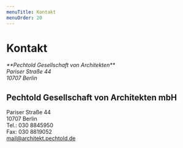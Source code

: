 ```yaml
---
menuTitle: Kontakt
menuOrder: 20
---
```


# Kontakt

<address lat="52.49778" long="13.31968">
**Pechtold Gesellschaft von Architekten**
<br/>Pariser Straße 44
<br/>10707 Berlin
</address>

<script src="http://maps.google.com/maps/api/js?sensor=false"> </script>
<script src="/scripts/map.js"> </script>

## Pechtold Gesellschaft von Architekten mbH
Pariser Straße 44  
10707 Berlin  
Tel.: 030 8845950  
Fax: 030 8819052  
<mail@architekt.pechtold.de>